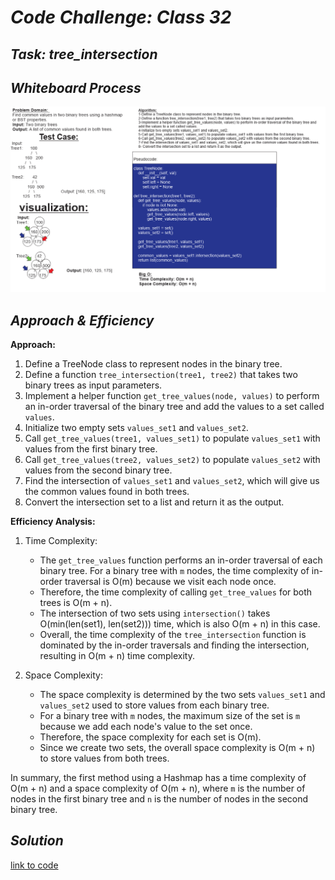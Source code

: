 # ***Code Challenge: Class 32***

## ***Task: tree_intersection***

## ***Whiteboard Process***

![whiteboard](image.png)

## ***Approach & Efficiency***

**Approach:**

1. Define a TreeNode class to represent nodes in the binary tree.
2. Define a function `tree_intersection(tree1, tree2)` that takes two binary trees as input parameters.
3. Implement a helper function `get_tree_values(node, values)` to perform an in-order traversal of the binary tree and add the values to a set called `values`.
4. Initialize two empty sets `values_set1` and `values_set2`.
5. Call `get_tree_values(tree1, values_set1)` to populate `values_set1` with values from the first binary tree.
6. Call `get_tree_values(tree2, values_set2)` to populate `values_set2` with values from the second binary tree.
7. Find the intersection of `values_set1` and `values_set2`, which will give us the common values found in both trees.
8. Convert the intersection set to a list and return it as the output.

**Efficiency Analysis:**

1. Time Complexity:
   - The `get_tree_values` function performs an in-order traversal of each binary tree. For a binary tree with `m` nodes, the time complexity of in-order traversal is O(m) because we visit each node once.
   - Therefore, the time complexity of calling `get_tree_values` for both trees is O(m + n).
   - The intersection of two sets using `intersection()` takes O(min(len(set1), len(set2))) time, which is also O(m + n) in this case.
   - Overall, the time complexity of the `tree_intersection` function is dominated by the in-order traversals and finding the intersection, resulting in O(m + n) time complexity.

2. Space Complexity:
   - The space complexity is determined by the two sets `values_set1` and `values_set2` used to store values from each binary tree.
   - For a binary tree with `m` nodes, the maximum size of the set is `m` because we add each node's value to the set once.
   - Therefore, the space complexity for each set is O(m).
   - Since we create two sets, the overall space complexity is O(m + n) to store values from both trees.

In summary, the first method using a Hashmap has a time complexity of O(m + n) and a space complexity of O(m + n), where `m` is the number of nodes in the first binary tree and `n` is the number of nodes in the second binary tree.

## ***Solution***

[link to code](tree_intersection.py)

